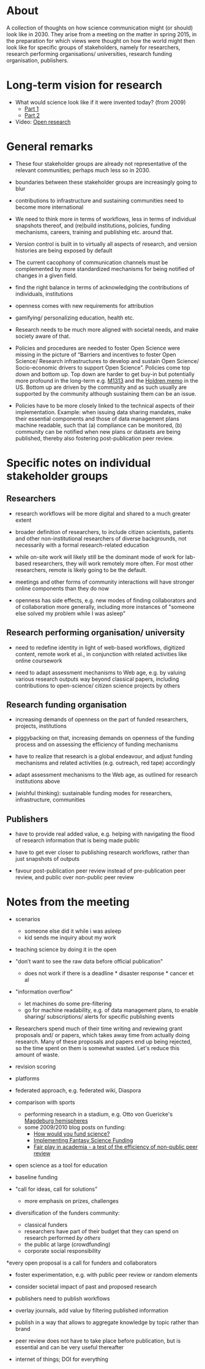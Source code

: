 # About
A collection of thoughts on how science communication might (or should) look like in 2030. They arise from a meeting on the matter in spring 2015, in the preparation for which views were thought on how the world might then look like for specific groups of stakeholders, namely for researchers, research performing organisations/ universities, research funding organisation, publishers.

# Long-term vision for research

* What would science look like if it were invented today? (from 2009)
  * [Part 1](http://ways.org/en/blogs/2009/jun/29/what_would_science_look_like_if_it_were_invented_today)
  * [Part 2](http://ways.org/en/blogs/2009/sep/29/what_would_science_look_like_if_it_were_invented_today_part_ii_knowledge_structuring)
* Video: [Open research](https://www.youtube.com/watch?v=LwW1-X3glak)

# General remarks

* These four stakeholder groups are already not representative of the relevant communities; perhaps much less so in 2030.

* boundaries between these stakeholder groups are increasingly going to blur

* contributions to infrastructure and sustaining communities need to become more international

* We need to think more in terms of workflows, less in terms of individual snapshots thereof, and (re)build institutions, policies, funding mechanisms, careers, training and publishing etc. around that.

* Version control is built in to virtually all aspects of research, and version histories are being exposed by default

* The current cacophony of communication channels must be complemented by more standardized mechanisms for being notified of changes in a given field.

* find the right balance in terms of acknowledging the contributions of
individuals, institutions

* openness comes with new requirements for attribution

* gamifying/ personalizing education, health etc.

* Research needs to be much more aligned with societal needs, and make society aware of that.

* Policies and procedures are needed to foster Open Science were missing in the picture of “Barriers and incentives to foster Open Science/ Research infrastructures to develop and sustain Open Science/ Socio-economic drivers to support Open Science”. Policies come top down and bottom up. Top down are harder to get buy-in but potentially
more profound in the long-term e.g. [M1313](https://www.whitehouse.gov/sites/default/files/omb/memoranda/2013/m-13-13.pdf) and the [Holdren memo](https://www.whitehouse.gov/sites/default/files/microsites/ostp/ostp_public_access_memo_2013.pdf) in the US. Bottom up are driven by the community and as such usually are supported by the community although sustaining them can be an issue.

* Policies have to be more closely linked to the technical aspects of their implementation. Example: when issuing data sharing mandates, make their essential components and those of data management plans machine readable, such that (a) compliance can be monitored, (b) community can be notified when new plans or datasets are being
published, thereby also fostering post-publication peer review.



# Specific notes on individual stakeholder groups

## Researchers

* research workflows will be more digital and shared to a much greater extent

* broader definition of researchers, to include citizen scientists,
patients and other non-institutional researchers of diverse
backgrounds, not necessarily with a formal research-related education

* while on-site work will likely still be the dominant mode of work
for lab-based researchers, they will work remotely more often. For
most other researchers, remote is likely going to be the default.

* meetings and other forms of community interactions will have
stronger online components than they do now

* openness has side effects, e.g. new modes of finding collaborators
and of collaboration more generally, including more instances of
"someone else solved my problem while I was asleep"


## Research performing organisation/ university

* need to redefine identity in light of web-based workflows,
digitized content, remote work et al., in conjunction with related
activities like online coursework

* need to adapt assessment mechanisms to Web age, e.g. by valuing
various research outputs way beyond classical papers, including
contributions to open-science/ citizen science projects by others


## Research funding organisation

* increasing demands of openness on the part of funded researchers,
projects, institutions

* piggybacking on that, increasing demands on openness of the funding
process and on assessing the efficiency of funding mechanisms

* have to realize that research is a global endeavour, and adjust
funding mechanisms and related activities (e.g. outreach, red tape)
accordingly

* adapt assessment mechanisms to the Web age, as outlined for
research institutions above

* (wishful thinking): sustainable funding modes for researchers,
infrastructure, communities


## Publishers

* have to provide real added value, e.g. helping with navigating the
flood of research information that is being made public

* have to get ever closer to publishing research workflows, rather
than just snapshots of outputs

* favour post-publication peer review instead of pre-publication peer
review, and public over non-public peer review

# Notes from the meeting

* scenarios
  * someone else did it while i was asleep
  * kid sends me inquiry about my work
* teaching science by doing it in the open

* "don’t want to see the raw data before official publication"
  * does not work if there is a deadline
		  * disaster response
		  * cancer et al

* "information overflow"
  * let machines do some pre-filtering	
  * go for machine readability, e.g. of data management plans, to enable sharing/ subscriptions/ alerts for specific publishing events

* Researchers spend much of their time writing and reviewing grant proposals and/ or papers, which takes away time from actually doing research. Many of these proposals and papers end up being rejected, so the time spent on them is somewhat wasted. Let's reduce this amount of waste.

* revision scoring

* platforms

* federated approach, e.g. federated wiki, Diaspora

* comparison with sports
  * performing research in a stadium, e.g. Otto von Guericke's [Magdeburg hemispheres](https://en.wikipedia.org/wiki/Magdeburg_hemispheres)
  * some 2009/2010 blog posts on funding:
    * [How would you fund science?](http://ways.org/en/blogs/2010/mar/15/how_would_you_fund_science) 
    * [Implementing Fantasy Science Funding](http://ways.org/en/blogs/2009/may/24/implementing_fantasy_science_funding)
    * [Fair play in academia - a test of the efficiency of non-public peer review](http://ways.org/en/blogs/2010/mar/15/fair_play_in_academia_a_test_of_the_efficiency_of_nonpublic_peer_review)

* open science as a tool for education

* baseline funding

* "call for ideas, call for solutions”
  * more emphasis on prizes, challenges


* diversification of the funders community:
  * classical funders
  * researchers have part of their budget that they can spend on research performed _by others_
  * the public at large (crowdfunding)
  * corporate social responsibility

*every open proposal is a call for funders and collaborators

* foster experimentation, e.g. with public peer review or random elements

* consider societal impact of past and proposed research


* publishers need to publish workflows

* overlay journals, add value by filtering published information

* publish in a way that allows to aggregate knowledge by topic rather than brand

* peer review does not have to take place before publication, but is essential and can be very useful thereafter

* internet of things; DOI for everything


